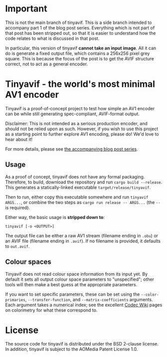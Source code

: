 # Important

This is not the main branch of tinyavif. This is a side branch
intended to accompany part 1 of the blog post series.
Everything which is not part of that post has been stripped out,
so that it is easier to understand how the code relates to what
is discussed in that post.

In particular, this version of tinyavif **cannot take an input image**.
All it can do is generate a fixed output file, which contains
a 256x256 pixel grey square. This is because the focus of the post
is to get the AVIF structure correct, not to act as a general encoder.

# Tinyavif - the world's most minimal AV1 encoder

Tinyavif is a proof-of-concept project to test how simple an AV1 encoder can be
while still generating spec-compliant, AVIF-format output.

Disclaimer: This is not intended as a serious production encoder, and should
not be relied upon as such. However, if you wish to use this project as a
starting point to further explore AV1 encoding, please do! We'd love to hear
about it!

For more details, please see
[the accompanying blog post series](https://www.rachelplusplus.me.uk/blog/2025/01/lets-build-an-avif-encoder-part-0/).

## Usage

As a proof of concept, tinyavif does not have any formal packaging. Therefore,
to build, download the repository and run `cargo build --release`. This
generates a statically-linked executable `target/release/tinyavif`.

Then to run, either copy this executable somewhere and run `tinyavif ARGS...`,
or combine the two steps as `cargo run release -- ARGS...` (the `--` is
required).

Either way, the basic usage is **stripped down to**:

    tinyavif [-o <OUTPUT>]

The output file can be either a raw AV1 stream (filename ending in `.obu`) or
an AVIF file (filename ending in `.avif`). If no filename is provided, it
defaults to `out.avif`.

## Colour spaces

Tinyavif does not read colour space information from its input yet. By default
it sets all output colour space parameters to "unspecified"; other tools will
then make a best guess at the appropriate parameters.

If you want to set specific parameters, these can be set using the
`--color-primaries`, `--transfer-function`, and `--matrix-coefficients`
arguments. Each argument takes a numerical index; see the excellent
[Codec Wiki](https://wiki.x266.mov/docs/colorimetry/primaries) pages on
colorimetry for what these correspond to.

# License

The source code for tinyavif is distributed under the BSD 2-clause license.
In addition, tinyavif is subject to the AOMedia Patent License 1.0.
